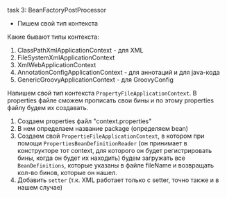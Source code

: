 task 3: BeanFactoryPostProcessor


- Пишем свой тип контекста


Какие бывают типы контекста:

1. ClassPathXmlApplicationContext  -  для XML
2. FileSystemXmlApplicationContext
3. XmlWebApplicationContext
4. AnnotationConfigApplicationContext  -  для аннотаций и для java-кода
5. GenericGroovyApplicationContext  -  для GroovyConfig


Напишем свой тип контекста `PropertyFileApplicationContext`. 
В properties файле сможем прописать свои бины и по этому properties файлу будем их создавать.

1. Создаем properties файл "context.properties"
2. В нем определаем название package (определяем bean)
3. Создаем свой `PropertieFileApplicationContext`, в котором при помощи `PropertiesBeanDefinitionReader` (он принимает в конструкторе тот context, для которого он будет регистрировать бины, когда он будет их находить) будем загружать все `BeanDefinitions`, которые указаны в файле fileName и возвращать кол-во бинов, которые он нашел.
4. Добавить `setter` (т.к. XML работает только с setter, точно также и в нашем случае)